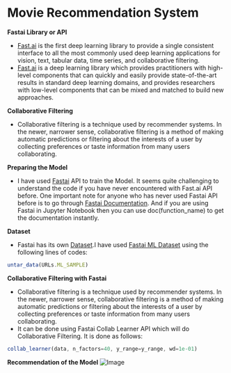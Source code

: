 # **Movie Recommendation System**

**Fastai Library or API**
- [Fast.ai](https://www.fast.ai/about/) is the first deep learning library to provide a single consistent interface to all the most commonly used deep learning applications for vision, text, tabular data, time series, and collaborative filtering.
- [Fast.ai](https://www.fast.ai/about/) is a deep learning library which provides practitioners with high-level components that can quickly and easily provide state-of-the-art results in standard deep learning domains, and provides researchers with low-level components that can be mixed and matched to build new approaches.

**Collaborative Filtering**
- Collaborative filtering is a technique used by recommender systems. In the newer, narrower sense, collaborative filtering is a method of making automatic predictions or filtering about the interests of a user by collecting preferences or taste information from many users collaborating.

**Preparing the Model**
- I have used [Fastai](https://www.fast.ai/about/) API to train the Model. It seems quite challenging to understand the code if you have never encountered with Fast.ai API before.
One important note for anyone who has never used Fastai API before is to go through [Fastai Documentation](https://docs.fast.ai/). And if you are using Fastai in Jupyter Notebook then you can use doc(function_name) to get the documentation instantly.

**Dataset**
- Fastai has its own [Dataset](https://docs.fast.ai/datasets.html).I have used [Fastai ML Dataset](https://course.fast.ai/datasets) using the following lines of codes:

```javascript
untar_data(URLs.ML_SAMPLE)
```

**Collaborative Filtering with Fastai**
- Collaborative filtering is a technique used by recommender systems. In the newer, narrower sense, collaborative filtering is a method of making automatic predictions or filtering about the interests of a user by collecting preferences or taste information from many users collaborating.
- It can be done using Fastai Collab Learner API which will do Collaborative Filtering. It is done as follows:

```javascript
collab_learner(data, n_factors=40, y_range=y_range, wd=1e-01)
```
**Recommendation of the Model**
![Image](https://res.cloudinary.com/dge89aqpc/image/upload/v1595591790/Zoom_tahofz.png)
